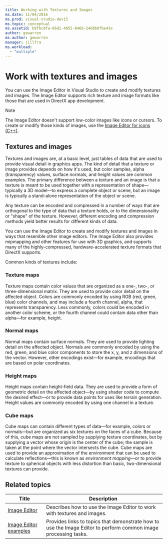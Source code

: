 ```yaml
---
title: Working with Textures and Images
ms.date: 11/04/2016
ms.prod: visual-studio-dev15
ms.topic: conceptual
ms.assetid: b9fbc8fa-66d1-4055-8460-24d8b8fbe43e
author: gewarren
ms.author: gewarren
manager: jillfra
ms.workload:
  - "multiple"
---
```

# Work with textures and images

You can use the Image Editor in Visual Studio to create and modify textures and images. The Image Editor supports rich texture and image formats like those that are used in DirectX app development.

> [!NOTE]
> The Image Editor doesn't support low-color images like icons or cursors. To create or modify those kinds of images, use the [Image Editor for icons (C++)](/cpp/windows/image-editor-for-icons).

## Textures and images

Textures and images are, at a basic level, just tables of data that are used to provide visual detail in graphics apps. The kind of detail that a texture or image provides depends on how it's used, but color samples, alpha (transparency) values, surface normals, and height values are common examples. The primary difference between a texture and an image is that a texture is meant to be used together with a representation of shape—typically a 3D model—to express a complete object or scene, but an image is typically a stand-alone representation of the object or scene.

Any texture can be encoded and compressed in a number of ways that are orthogonal to the type of data that a texture holds, or to the dimensionality or "shape" of the texture. However, different encoding and compression methods yield better results for different kinds of data.

You can use the Image Editor to create and modify textures and images in ways that resemble other image editors. The Image Editor also provides mipmapping and other features for use with 3D graphics, and supports many of the highly-compressed, hardware-accelerated texture formats that DirectX supports.

Common kinds of textures include:

### Texture maps

Texture maps contain color values that are organized as a one-, two-, or three-dimensional matrix. They are used to provide color detail on the affected object. Colors are commonly encoded by using RGB (red, green, blue) color channels, and may include a fourth channel, alpha, that represents transparency. Less commonly, colors could be encoded in another color scheme, or the fourth channel could contain data other than alpha—for example, height.

### Normal maps

Normal maps contain surface normals. They are used to provide lighting detail on the affected object. Normals are commonly encoded by using the red, green, and blue color components to store the x, y, and z dimensions of the vector. However, other encodings exist—for example, encodings that are based on polar coordinates.

### Height maps

Height maps contain height-field data. They are used to provide a form of geometric detail on the affected object—by using shader code to compute the desired effect—or to provide data points for uses like terrain generation. Height values are commonly encoded by using one channel in a texture.

### Cube maps

Cube maps can contain different types of data—for example, colors or normals—but are organized as six textures on the faces of a cube. Because of this, cube maps are not sampled by supplying texture coordinates, but by supplying a vector whose origin is the center of the cube; the sample is taken at the point where the vector intersects the cube. Cube maps are used to provide an approximation of the environment that can be used to calculate reflections—this is known as *environment mapping*—or to provide texture to spherical objects with less distortion than basic, two-dimensional textures can provide.

## Related topics

|Title|Description|
|-----------|-----------------|
|[Image Editor](../designers/image-editor.md)|Describes how to use the Image Editor to work with textures and images.|
|[Image Editor examples](../designers/image-editor-examples.md)|Provides links to topics that demonstrate how to use the Image Editor to perform common image processing tasks.|